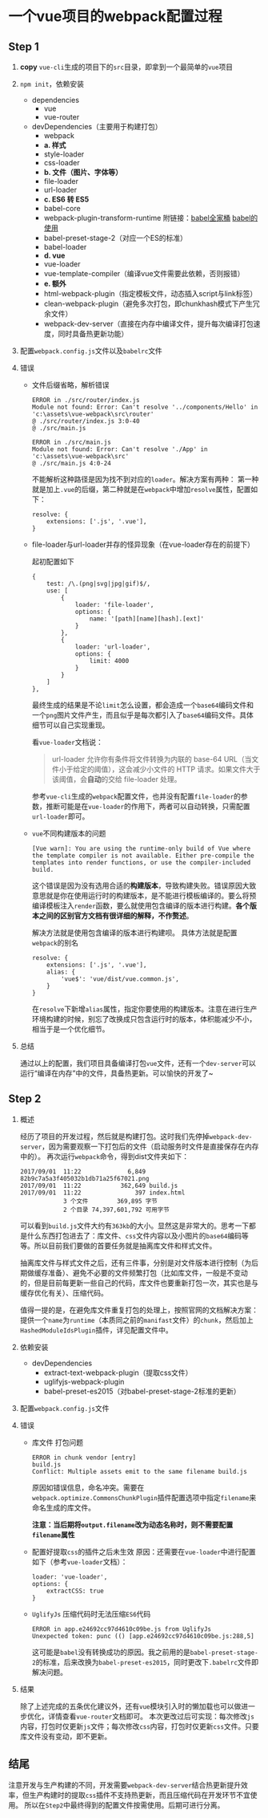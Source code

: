 # 一个vue项目的webpack配置过程

## Step 1

1. **copy** `vue-cli`生成的项目下的`src`目录，即拿到一个最简单的`vue`项目

2. `npm init`，依赖安装
    - dependencies
        - vue
        - vue-router
    - devDependencies（主要用于构建打包）
        - webpack
        - **a. 样式**
        - style-loader
        - css-loader
        - **b. 文件（图片、字体等）**
        - file-loader
        - url-loader
        - **c. ES6 转 ES5**
        - babel-core
        - webpack-plugin-transform-runtime 附链接：[babel全家桶](https://github.com/brunoyang/blog/issues/20) [babel的使用](https://segmentfault.com/a/1190000008159877#articleHeader7)
        - babel-preset-stage-2（对应一个ES的标准）
        - babel-loader
        - **d. vue**
        - vue-loader
        - vue-template-compiler（编译vue文件需要此依赖，否则报错）
        - **e. 额外**
        - html-webpack-plugin（指定模板文件，动态插入script与link标签）
        - clean-webpack-plugin（避免多次打包，即chunkhash模式下产生冗余文件）
        - webpack-dev-server（直接在内存中编译文件，提升每次编译打包速度，同时具备热更新功能）

3. 配置`webpack.config.js`文件以及`babelrc`文件

4. 错误
    - 文件后缀省略，解析错误

        ```
        ERROR in ./src/router/index.js
        Module not found: Error: Can't resolve '../components/Hello' in 'c:\assets\vue-webpack\src\router'
        @ ./src/router/index.js 3:0-40
        @ ./src/main.js

        ERROR in ./src/main.js
        Module not found: Error: Can't resolve './App' in 'c:\assets\vue-webpack\src'
        @ ./src/main.js 4:0-24
        ```

        不能解析这种路径是因为找不到对应的`loader`。解决方案有两种：
        第一种就是加上`.vue`的后缀，第二种就是在`webpack`中增加`resolve`属性，配置如下：
        ```
        resolve: {
            extensions: ['.js', '.vue'],
        }
        ```

    - file-loader与url-loader并存的怪异现象（在vue-loader存在的前提下）

        起初配置如下

        ```
        {
            test: /\.(png|svg|jpg|gif)$/,
            use: [
                {
                    loader: 'file-loader',
                    options: {
                        name: '[path][name][hash].[ext]'
                    }  
                },
                {
                    loader: 'url-loader',
                    options: {
                        limit: 4000
                    }
                }
            ]
        },
        ```
        最终生成的结果是不论`limit`怎么设置，都会造成一个`base64`编码文件和一个`png`图片文件产生，而且似乎是每次都引入了`base64`编码文件。具体细节可以自己实现重现。

        看`vue-loader`文档说：
        > url-loader 允许你有条件将文件转换为内联的 base-64 URL（当文件小于给定的阈值），这会减少小文件的 HTTP 请求。如果文件大于该阈值，会**自动**的交给 file-loader 处理。

        参考`vue-cli`生成的`webpack`配置文件，也并没有配置`file-loader`的参数，推断可能是在`vue-loader`的作用下，两者可以自动转换，只需配置`url-loader`即可。

    - `vue`不同构建版本的问题

        ```
        [Vue warn]: You are using the runtime-only build of Vue where the template compiler is not available. Either pre-compile the templates into render functions, or use the compiler-included build.
        ```

        这个错误是因为没有选用合适的**构建版本**，导致构建失败。错误原因大致意思就是你在使用运行时的构建版本，是不能进行模板编译的。要么将预编译模板注入`render`函数，要么就使用包含编译的版本进行构建。**各个版本之间的区别官方文档有很详细的解释，不作赘述**。

        解决方法就是使用包含编译的版本进行构建呗。
        具体方法就是配置`webpack`的别名
        ```
        resolve: {
            extensions: ['.js', '.vue'],
            alias: {
                'vue$': 'vue/dist/vue.common.js',
            }
        }
        ```
        在`resolve`下新增`alias`属性，指定你要使用的构建版本。注意在进行生产环境构建的时候，别忘了改换成只包含运行时的版本，体积能减少不小，相当于是一个优化细节。

5. 总结

    通过以上的配置，我们项目具备编译打包`vue`文件，还有一个`dev-server`可以运行“编译在内存”中的文件，具备热更新。可以愉快的开发了~

## Step 2

1. 概述

    经历了项目的开发过程，然后就是构建打包。这时我们先停掉`webpack-dev-server`，因为需要观察一下打包后的文件（启动服务时文件是直接保存在内存中的）。
    再次运行`webpack`命令，得到dist文件夹如下：

    ```
    2017/09/01  11:22             6,849 82b9c7a5a3f405032b1db71a25f67021.png
    2017/09/01  11:22           362,649 build.js
    2017/09/01  11:22               397 index.html
                3 个文件        369,895 字节
                2 个目录 74,397,601,792 可用字节
    ```
    可以看到`build.js`文件大约有`363kb`的大小。显然这是非常大的。思考一下都是什么东西打包进去了：库文件、`css`文件内容以及小图片的`base64`编码等等。所以目前我们要做的首要任务就是抽离库文件和样式文件。

    抽离库文件与样式文件之后，还有三件事，分别是对文件版本进行控制（为后期做缓存准备）、避免不必要的文件频繁打包（比如库文件，一般是不变动的，但是目前每更新一些自己的代码，库文件也要重新打包一次，其实也是与缓存优化有关）、压缩代码。

    值得一提的是，在避免库文件重复打包的处理上，按照官网的文档解决方案：提供一个`name`为`runtime`（本质同之前的`manifast`文件）的`chunk`，然后加上`HashedModuleIdsPlugin`插件，详见配置文件中。

2. 依赖安装

    - devDependencies
        - extract-text-webpack-plugin（提取css文件）
        - uglifyjs-webpack-plugin
        - babel-preset-es2015（对babel-preset-stage-2标准的更新）

3. 配置`webpack.config.js`文件

4. 错误

    - 库文件 打包问题
        ```
        ERROR in chunk vendor [entry]
        build.js
        Conflict: Multiple assets emit to the same filename build.js
        ```
        原因如错误信息，命名冲突。需要在`webpack.optimize.CommonsChunkPlugin`插件配置选项中指定`filename`来命名生成的库文件。

        **注意：当后期将`output.filename`改为动态名称时，则不需要配置`filename`属性**

    - 配置好提取`css`的插件之后未生效
        原因：还需要在`vue-loader`中进行配置如下（参考`vue-loader`文档）：
        ```
        loader: 'vue-loader',
        options: {
            extractCSS: true
        }
        ```

    - `UglifyJs` 压缩代码时无法压缩`ES6`代码
        ```
        ERROR in app.e24692cc97d4610c09be.js from UglifyJs
        Unexpected token: punc (() [app.e24692cc97d4610c09be.js:288,5]
        ```
        这可能是`babel`没有转换成功的原因。我之前用的是`babel-preset-stage-2`的标准，后来改换为`babel-preset-es2015`，同时更改下`.babelrc`文件即解决问题。

5. 结果

    除了上述完成的五条优化建议外，还有`vue`模块引入时的懒加载也可以做进一步优化，详情查看`vue-router`文档即可。
    本次更改过后可实现：每次修改`js`内容，打包时仅更新`js`文件；每次修改`css`内容，打包时仅更新`css`文件。只要库文件没有变动，即不更新。

## 结尾

注意开发与生产构建的不同，开发需要`webpack-dev-server`结合热更新提升效率，但生产构建时的提取`css`插件不支持热更新，而且压缩代码在开发环节不宜使用。
所以在`Step2`中最终得到的配置文件按需使用。后期可进行分离。